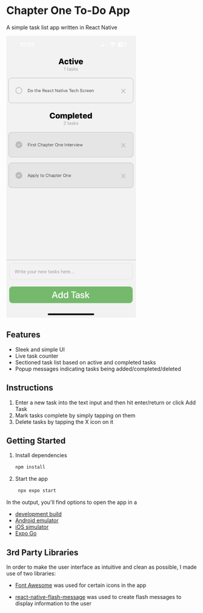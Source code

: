 # Chapter One To-Do App

A simple task list app written in React Native

![Screenshot of App's Main Screen](./assets/images/todo-image.png )

## Features

- Sleek and simple UI
- Live task counter
- Sectioned task list based on active and completed tasks
- Popup messages indicating tasks being added/completed/deleted

## Instructions

1. Enter a new task into the text input and then hit enter/return or click Add Task
2. Mark tasks complete by simply tapping on them
3. Delete tasks by tapping the X icon on it

## Getting Started

1. Install dependencies

   ```bash
   npm install
   ```

2. Start the app

   ```bash
    npx expo start
   ```

In the output, you'll find options to open the app in a

- [development build](https://docs.expo.dev/develop/development-builds/introduction/)
- [Android emulator](https://docs.expo.dev/workflow/android-studio-emulator/)
- [iOS simulator](https://docs.expo.dev/workflow/ios-simulator/)
- [Expo Go](https://expo.dev/go)

## 3rd Party Libraries

In order to make the user interface as intuitive and clean as possible, I made use of two libraries:

- [Font Awesome](https://fontawesome.com/) was used for certain icons in the app
   
- [react-native-flash-message](https://github.com/lucasferreira/react-native-flash-message) was used to create  flash messages to display information to the user

